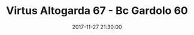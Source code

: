 ---
title: Virtus Altogarda 67 - Bc Gardolo 60
date: 2017-11-27 21:30:00
squadra-a: Bc Gardolo
punteggio-a: 67
squadra-b: Virtus Altogarda
punteggio-b: 60
partite/squadra: promozione-17-18
luogo: Pal. 'E. Impera'
categoria: promozione
---
